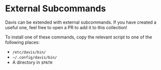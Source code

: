 # External Subcommands

Davis can be extended with external subcommands. If you have created a useful
one, feel free to open a PR to add it to this collection!

To install one of these commands, copy the relevant script to one of the
following places:

- `/etc/davis/bin/`
- `~/.config/davis/bin/`
- A directory in `$PATH`
